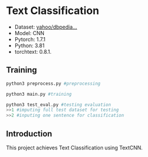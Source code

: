 # Text Classification
- Dataset: [yahoo/dbpedia...](https://drive.google.com/drive/u/0/folders/0Bz8a_Dbh9Qhbfll6bVpmNUtUcFdjYmF2SEpmZUZUcVNiMUw1TWN6RDV3a0JHT3kxLVhVR2M)
- Model: CNN
- Pytorch: 1.7.1
- Python: 3.81
- torchtext: 0.8.1.

## Training

```python
python3 preprocess.py #preprocessing
```
```python
python3 main.py #training
```
```python
python3 test_eval.py #testing evaluation
>>1 #imputing full test dataset for testing
>>2 #inputing one sentence for classification
```

## Introduction
This project achieves Text Classification using TextCNN.

